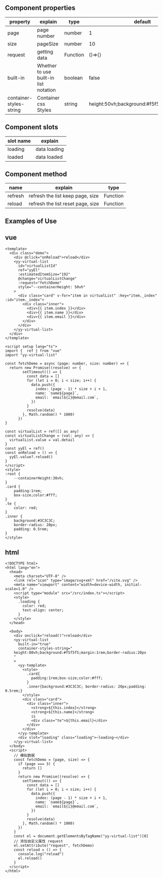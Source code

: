 <!-- @format -->

## Component properties

| property                | explain                               | type     | default                                     |
| ----------------------- | ------------------------------------- | -------- | ------------------------------------------- |
| page                    | page number                           | number   | 1                                           |
| size                    | pageSize                              | number   | 10                                          |
| request                 | getting data                          | Function | ()=>{}                                      |
| built-in                | Whether to use built-in list notation | boolean  | false                                       |
| container-styles-string | Container css Styles                  | string   | height:50vh;background:#f5f5f5;margin:1rem; |

## Component slots

| slot name | explain      |
| --------- | ------------ |
| loading   | data loading |
| loaded    | data loaded  |

## Component method

| name    | explain                           | type     |
| ------- | --------------------------------- | -------- |
| refresh | refresh the list keep page, size  | Function |
| reload  | refresh the list reset page, size | Function |

## Examples of Use

## vue

```
<template>
  <div class="demo">
    <div @click="onReload">reload</div>
    <yy-virtual-list
      id="virtualListId"
      ref="yyEl"
      :estimatedItemSize="192"
      @change="virtualListChange"
      :request="fetchDemo"
      style="--containerHeight: 50vh"
    >
      <div class="card" v-for="item in virtualList" :key="item._index" :id="item._index">
        <div class="inner">
          <div>{{ item.index }}</div>
          <div>{{ item.name }}</div>
          <div>{{ item.email }}</div>
        </div>
      </div>
    </yy-virtual-list>
  </div>
</template>

<script setup lang="ts">
import {  ref } from "vue"
import "yy-virtual-list"

const fetchDemo = async (page: number, size: number) => {
  return new Promise((resolve) => {
        setTimeout(() => {
          const data = []
          for (let i = 0; i < size; i++) {
            data.push({
              index: (page - 1) * size + i + 1,
              name: `name${page}`,
              email: `email${i}@email.com`,
            })
          }
          resolve(data)
        }, Math.random() * 1000)
      })
}

const virtualList = ref([] as any)
const virtualListChange = (val: any) => {
  virtualList.value = val.detail
}
const yyEl = ref()
const onReload = () => {
  yyEl.value?.reload()
}
</script>
<style>
:root {
    --containerHeight:30vh;
}
.card {
    padding:1rem;
    box-size;color:#fff;
}
.te {
    color: red;
}
.inner {
    background:#3C3C3C;
    border-radius: 20px;
    padding: 0.5rem;
}
</style>
```

## html

```
<!DOCTYPE html>
<html lang="en">
  <head>
    <meta charset="UTF-8" />
    <link rel="icon" type="image/svg+xml" href="/vite.svg" />
    <meta name="viewport" content="width=device-width, initial-scale=1.0" />
    <script type="module" src="/src/index.ts"></script>
    <style>
      .loading {
        color: red;
        text-align: center;
      }
    </style>
  </head>

  <body>
    <div onclick="reload()">reload</div>
    <yy-virtual-list
      built-in="true"
      container-styles-string="
    height:80vh;background:#f5f5f5;margin:1rem;border-radius:20px
    "
    >
      <yy-template>
        <style>
          .card{
            padding:1rem;box-size;color:#fff;
          }
          .inner{background:#3C3C3C; border-radius: 20px;padding: 0.5rem;}
        </style>
        <div class="card">
          <div class="inner">
            <strong>${this.index}</strong>
            <strong>${this.name}</strong>
            is
            <div class="te">${this.email}</div>
          </div>
        </div>
      </yy-template>
      <div slot="loading" class="loading">~loading~</div>
    </yy-virtual-list>
  </body>
  <script>
    // 模拟数据
    const fetchDemo = (page, size) => {
      if (page === 3) {
        return []
      }
      return new Promise((resolve) => {
        setTimeout(() => {
          const data = []
          for (let i = 0; i < size; i++) {
            data.push({
              index: (page - 1) * size + i + 1,
              name: `name${page}`,
              email: `email${i}@email.com`,
            })
          }
          resolve(data)
        }, Math.random() * 1000)
      })
    }
    const el = document.getElementsByTagName("yy-virtual-list")[0]
    // 添加自定义属性 request
    el.setAttribute("request", fetchDemo)
    const reload = () => {
      console.log("reload")
      el.reload()
    }
  </script>
</html>
```
